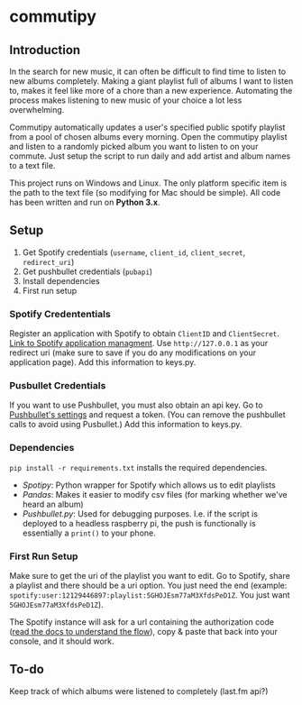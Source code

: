 # commutipy

## Introduction
In the search for new music, it can often be difficult to find time to listen to new albums completely. Making a giant playlist full of albums I want to listen to, makes it feel like more of a chore than a new experience. Automating the process makes listening to new music of your choice a lot less overwhelming. 


Commutipy automatically updates a user's specified public spotify playlist from a pool of chosen albums every morning. Open the commutipy playlist and listen to a randomly picked album  you want to listen to on your commute. Just setup the script to run daily and add artist and album names to a text file.


This project runs on Windows and Linux. The only platform specific item is the path to the text file (so modifying for Mac should be simple). All code has been written and run on **Python 3.x**. 

## Setup
1. Get Spotify credentials (`username`, `client_id`, `client_secret`, `redirect_uri`)
2. Get pushbullet credentials (`pubapi`)
3. Install dependencies 
4. First run setup

### Spotify Credententials
Register an application with Spotify to obtain `ClientID` and `ClientSecret`.
[Link to Spotify application managment](https://developer.spotify.com/my-applications).
Use `http://127.0.0.1` as your redirect uri (make sure to save if you do any modifications on your application page). Add this information to keys.py.

### Pusbullet Credentials
If you want to use Pushbullet, you must also obtain an api key. Go to [Pushbullet's settings](https://www.pushbullet.com/#settings/account) and request a token. (You can remove the pushbullet calls to avoid using Pusbullet.) Add this information to keys.py.

### Dependencies
`pip install -r requirements.txt` installs the required dependencies. 

- *Spotipy*: Python wrapper for Spotify which allows us to edit playlists
- *Pandas*: Makes it easier to modify csv files (for marking whether we've heard an album)
- *Pushbullet.py*: Used for debugging purposes. I.e. if the script is deployed to a headless raspberry pi, the push is functionally is essentially a `print()` to your phone. 

### First Run Setup
Make sure to get the uri of the playlist you want to edit. Go to Spotify, share a playlist and there should be a uri option. You just need the end (example: `spotify:user:12129446897:playlist:5GHOJEsm77aM3XfdsPeD1Z`. You just want `5GHOJEsm77aM3XfdsPeD1Z`). 


The Spotify instance will ask for a url containing the authorization code ([read the docs to understand the flow](https://spotipy.readthedocs.io/en/latest/#authorization-code-flow)), copy & paste that back into your console, and it should work. 

## To-do
Keep track of which albums were listened to completely (last.fm api?)
